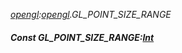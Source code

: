 _[opengl](../../modules/opengl/opengl-module.md):[opengl](../../modules/opengl/opengl-module.md).GL\_POINT\_SIZE\_RANGE_
##### Const GL\_POINT\_SIZE\_RANGE:[Int](../../modules/wonkey/wonkey-types-int.md)

